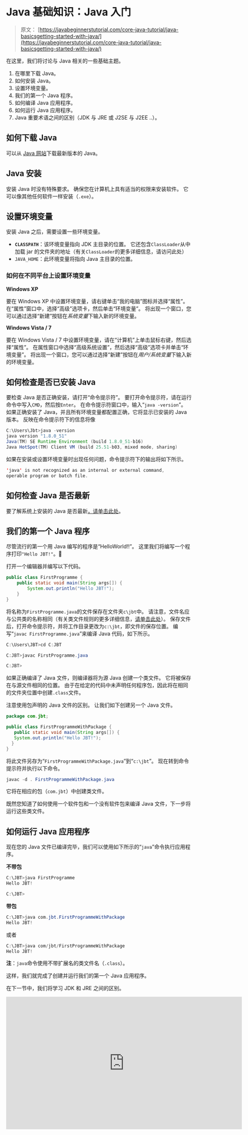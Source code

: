 # Java 基础知识：Java 入门

> 原文： [https://javabeginnerstutorial.com/core-java-tutorial/java-basicsgetting-started-with-java/](https://javabeginnerstutorial.com/core-java-tutorial/java-basicsgetting-started-with-java/)

在这里，我们将讨论与 Java 相关的一些基础主题。

1.  在哪里下载 Java。
2.  如何安装 Java。
3.  设置环境变量。
4.  我们的第一个 Java 程序。
5.  如何编译 Java 应用程序。
6.  如何运行 Java 应用程序。
7.  Java 重要术语之间的区别（JDK 与 JRE 或 J2SE 与 J2EE ..）。

## 如何下载 Java

可以从 [Java 网站](http://www.oracle.com/technetwork/java/javase/downloads/jdk8-downloads-2133151.html)下载最新版本的 Java。

## Java 安装

安装 Java 时没有特殊要求。 确保您在计算机上具有适当的权限来安装软件。 它可以像其他任何软件一样安装（`.exe`）。

## 设置环境变量

安装 Java 之后，需要设置一些环境变量。

*   **`CLASSPATH`**：该环境变量指向 JDK 主目录的位置。 它还包含`ClassLoader`从中加载 jar 的文件夹的地址（有关`ClassLoader`的更多详细信息，请访问此处）
*   `JAVA_HOME`：此环境变量将指向 Java 主目录的位置。

### 如何在不同平台上设置环境变量

**Windows XP**

要在 Windows XP 中设置环境变量，请右键单击“我的电脑”图标并选择“属性”。 在“属性”窗口中，选择“高级”选项卡，然后单击“环境变量”。 将出现一个窗口，您可以通过选择“新建”按钮在*系统变量*下输入新的环境变量。

**Windows Vista / 7**

要在 Windows Vista / 7 中设置环境变量，请在“计算机”上单击鼠标右键，然后选择“属性”。 在属性窗口中选择“高级系统设置”，然后选择“高级”选项卡并单击“环境变量”。 将出现一个窗口，您可以通过选择“新建”按钮在*用户/系统变量*下输入新的环境变量。

## 如何检查是否已安装 Java

要检查 Java 是否正确安装，请打开“命令提示符”。 要打开命令提示符，请在运行命令中写入`CMD`，然后按`Enter`。 在命令提示符窗口中，输入“`java -version`”。 如果正确安装了 Java，并且所有环境变量都配置正确，它将显示已安装的 Java 版本。 反映在命令提示符下的信息将像

```java
C:\Users\Jbt>java -version
java version "1.8.0_51"
Java(TM) SE Runtime Environment (build 1.8.0_51-b16)
Java HotSpot(TM) Client VM (build 25.51-b03, mixed mode, sharing)
```

如果在安装或设置环境变量时出现任何问题，命令提示符下的输出将如下所示。

```java
'java' is not recognized as an internal or external command,
operable program or batch file.
```

## 如何检查 Java 是否最新

要了解系统上安装的 Java 是否最新[，请单击此处](https://www.java.com/en/download/installed.jsp)。

## 我们的第一个 Java 程序

尽管流行的第一个用 Java 编写的程序是“HelloWorld!!”。 这里我们将编写一个程序打印`"Hello JBT!"`。🙂

打开一个编辑器并编写以下代码。

```java
public class FirstProgramme {
	public static void main(String args[]) {
		System.out.println("Hello JBT!");
	}
}
```

将名称为`FirstProgramme.java`的文件保存在文件夹`c\jbt`中。 请注意，文件名应与公共类的名称相同（有关类文件规则的更多详细信息，[请单击此处](https://javabeginnerstutorial.com/core-java-tutorial/java-class-object-tutorial/)）。 保存文件后，打开命令提示符，并将工作目录更改为`c:\jbt`，即文件的保存位置。 编写“`javac FirstProgramme.java`”来编译 Java 代码，如下所示。

```java
C:\Users\JBT>cd C:JBT

C:JBT>javac FirstProgramme.java

C:JBT>
```

如果正确编译了 Java 文件，则编译器将为源 Java 创建一个类文件。 它将被保存在与源文件相同的位置。 由于在给定的代码中未声明任何程序包，因此将在相同的文件夹位置中创建`.class`文件。

注意使用包声明的 Java 文件的区别。 让我们如下创建另一个 Java 文件。

```java
package com.jbt;

public class FirstProgrammeWithPackage {
   public static void main(String args[]) {
   System.out.println("Hello JBT!");
  }
} 
```

将此文件另存为“`FirstProgrammeWithPackage.java`”到“`c:\jbt`”。 现在转到命令提示符并执行以下命令。

```java
javac -d . FirstProgrammeWithPackage.java
```

它将在相应的包（`com.jbt`）中创建类文件。

既然您知道了如何使用一个软件包和一个没有软件包来编译 Java 文件，下一步将运行这些类文件。

## 如何运行 Java 应用程序

现在您的 Java 文件已编译完毕，我们可以使用如下所示的“`java`”命令执行应用程序。

**不带包**

```java
C:\JBT>java FirstProgramme
Hello JBT!

C:\JBT>
```

**带包**

```java
C:\JBT>java com.jbt.FirstProgrammeWithPackage
Hello JBT!
```

或者

```java
C:\JBT>java com/jbt/FirstProgrammeWithPackage
Hello JBT! 
```

**注**：`java`命令使用不带扩展名的类文件名（`.class`）。

这样，我们就完成了创建并运行我们的第一个 Java 应用程序。

在下一节中，我们将学习 JDK 和 JRE 之间的区别。

<noscript><iframe allow="accelerometer; autoplay; encrypted-media; gyroscope; picture-in-picture" allowfullscreen="" frameborder="0" height="360" src="https://www.youtube.com/embed/nyOoLgWmmt8?feature=oembed" title="Compiling and Running Java File" width="640"></iframe></noscript>

